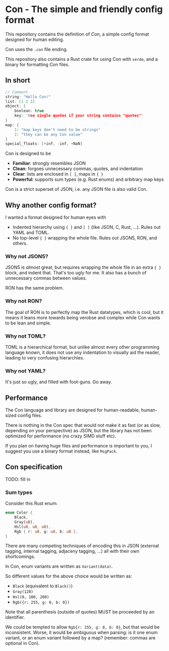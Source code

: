 # Con - The simple and friendly config format
This repository contains the definition of _Con_, a simple config format designed for human editing.

Con uses the `.con` file ending.

This repository also contains a Rust crate for using Con with `serde`, and a binary for formatting Con files.

## In short
```c
// Comment
string: "Hello Con!"
list: [1 2 3]
object: {
    boolean: true
    key: 'Use single quotes if your string contains "quotes"'
}
map: {
    1: "map keys don't need to be strings"
    2: "they can be any Con value"
}
special_floats: [+inf, -inf, +NaN]
```

Con is designed to be
* **Familiar**: strongly resembles JSON
* **Clean**: forgoes unnecessary commas, quotes, and indentation
* **Clear**: lists are enclosed in `[ ]`, maps in `{ }`
* **Powerful**: supports sum types (e.g. Rust enums) and arbitrary map keys

Con is a strict superset of JSON, i.e. any JSON file is also valid Con.

## Why another config format?
I wanted a format designed for human eyes with
* Indented hierarchy using `{ }` and `[ ]` (like JSON, C, Rust, …). Rules out YAML and TOML.
* No top-level `{ }` wrapping the whole file. Rules out JSON5, RON, and others.


### Why not JSON5?
JSON5 is _almost_ great, but requires wrapping the whole file in an extra `{ }` block, and indent that. That's too ugly for me.
It also has a bunch of unnecessary commas between values.

RON has the same problem.

### Why not RON?
The goal of RON is to perfectly map the Rust datatypes, which is cool, but it means it leans more towards being verobse and complex while Con wants to be lean and simple.

### Why not TOML?
TOML is a hierarchical format, but unlike almost every other programming language known, it does not use any indentation to visually aid the reader, leading to very confusing hierarchies.

### Why not YAML?
It's just so ugly, and filled with foot-guns. Go away.

## Performance
The Con language and library are designed for human-readable, human-sized config files.

There is nothing in the Con spec that would not make it as fast (or as slow, depending on your perspective) as JSON, but the library has not been optimized for performance (no crazy SIMD stuff etc).

If you plan on having huge files and performance is important to you, I suggest you use a binary format instead, like `MsgPack`.

## Con specification
TODO: fill in

### Sum types
Consider this Rust enum:

```rs
enum Color {
    Black,
    Gray(u8),
    Hsl(u8, u8, u8),
    Rgb { r: u8, g: u8, b: u8 },
}
```

There are many competing techniques of encoding this in JSON (external tagging, internal tagging, adjaceny tagging, …) all with their own shortcomings.

In Con, enum variants are written as `Variant(data)`.

So different values for the above choice would be written as:

* `Black` (equivalent to `Black()`)
* `Gray(128)`
* `Hsl(0, 100, 200)`
* `Rgb({r: 255, g: 0, b: 0})`

Note that all parenthesis (outside of quotes) MUST be proceeded by an identifier.

We could be tempted to allow `Rgb{r: 255, g: 0, b: 0}`, but that would be inconsistent. Worse, it would be ambiguous when parsing: is it one enum variant, or an enum variant followed by a map? (remember: commas are optional in Con).
